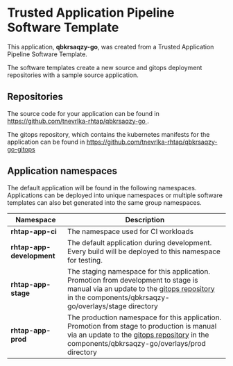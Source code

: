 # Trusted Application Pipeline Software Template

This application, **qbkrsaqzy-go**, was created from a Trusted Application Pipeline Software Template.

The software templates create a new source and gitops deployment repositories with a sample source application. 

## Repositories

The source code for your application can be found in [https://github.com/tnevrlka-rhtap/qbkrsaqzy-go ](https://github.com/tnevrlka-rhtap/qbkrsaqzy-go ).
 
The gitops repository, which contains the kubernetes manifests for the application can be found in 
[https://github.com/tnevrlka-rhtap/qbkrsaqzy-go-gitops ](https://github.com/tnevrlka-rhtap/qbkrsaqzy-go-gitops ) 

## Application namespaces 

The default application will be found in the following namespaces. Applications can be deployed into unique namespaces or multiple software templates can also bet generated into the same group namespaces.  

|  Namespace   |  Description   |  
| -------- | -------- |
| **rhtap-app-ci** | The namespace used for CI workloads |
| **rhtap-app-development** | The default application during development. Every build will be deployed to this namespace for testing. |
| **rhtap-app-stage** | The staging namespace for this application. Promotion from development to stage is manual via an update to the [gitops repository](https://github.com/tnevrlka-rhtap/qbkrsaqzy-go-gitops ) in the components/qbkrsaqzy-go/overlays/stage directory |
| **rhtap-app-prod** | The production namespace for this application. Promotion from stage to production is manual via an update to the [gitops repository](https://github.com/tnevrlka-rhtap/qbkrsaqzy-go-gitops ) in the components/qbkrsaqzy-go/overlays/prod directory |